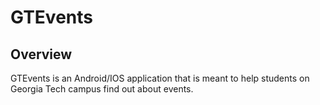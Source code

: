 # GTEvents

## Overview

GTEvents is an Android/IOS application that is meant to help students on Georgia Tech campus find out about events.
